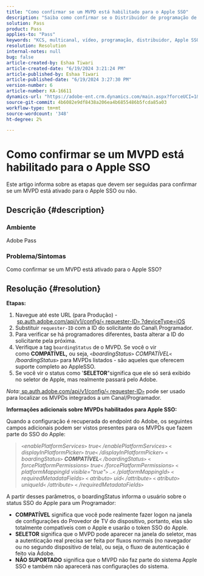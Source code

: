 ```yaml
---
title: "Como confirmar se um MVPD está habilitado para o Apple SSO"
description: "Saiba como confirmar se o Distribuidor de programação de vídeo multicanal está habilitado para Apple SSO."
solution: Pass
product: Pass
applies-to: "Pass"
keywords: "KCS, multicanal, vídeo, programação, distribuidor, Apple SSO, MVPD, suporte, seletor"
resolution: Resolution
internal-notes: null
bug: false
article-created-by: Eshaa Tiwari
article-created-date: "6/19/2024 3:21:24 PM"
article-published-by: Eshaa Tiwari
article-published-date: "6/19/2024 3:27:30 PM"
version-number: 6
article-number: KA-16611
dynamics-url: "https://adobe-ent.crm.dynamics.com/main.aspx?forceUCI=1&pagetype=entityrecord&etn=knowledgearticle&id=f733c591-4f2e-ef11-840a-6045bd029b18"
source-git-commit: 4b6082e9df8438a206ea4b6855486b5fcda85a03
workflow-type: tm+mt
source-wordcount: '348'
ht-degree: 2%

---
```


# Como confirmar se um MVPD está habilitado para o Apple SSO


Este artigo informa sobre as etapas que devem ser seguidas para confirmar se um MVPD está ativado para o Apple SSO ou não.

## Descrição {#description}


### <b>Ambiente</b>

Adobe Pass

### <b>Problema/Sintomas</b>

Como confirmar se um MVPD está ativado para o Apple SSO?


## Resolução {#resolution}

<b>Etapas:</b>
1. Navegue até este URL (para Produção) - [sp.auth.adobe.com/api/v1/config/`<` requester-ID`>` ?deviceType=iOS](http://sp.auth.adobe.com/api/v1/config/ABC?deviceType=iOS)
2. Substituir `requester-ID` com a ID do solicitante do Canal\ Programador.
3. Para verificar se há programadores diferentes, basta alterar a ID do solicitante pela próxima.
4. Verifique a tag `boardingStatus` de<b> </b>o MVPD. Se você o vir como <b>COMPATÍVEL,</b> ou seja, *`<`boardingStatus`>` COMPATÍVEL`<` /boardingStatus`>`* para MVPDs listados - são aqueles que oferecem suporte completo ao AppleSSO.
5. Se você vir o status como &#39;<b>SELETOR</b>&quot;significa que ele só será exibido no seletor de Apple, mas realmente passará pelo Adobe.


*Nota:*[ sp.auth.adobe.com/api/v1/config/`<` requester-ID`>`](http://sp.auth.adobe.com/api/v1/config/ABC?deviceType=iOS) pode ser usado para localizar os MVPDs integrados a um Canal/Programador.

<b>Informações adicionais sobre MVPDs habilitados para Apple SSO:</b>

Quando a configuração é recuperada do endpoint do Adobe, os seguintes campos adicionais podem ser vistos presentes para os MVPDs que fazem parte do SSO do Apple:


> *`<`enablePlatformServices`>` true`<` /enablePlatformServices`>`
> `<` displayInPlatformPicker`>` true`<` /displayInPlatformPicker`>`
> `<` boardingStatus`>` <b>COMPATÍVEL</b>`<` /boardingStatus`>`
> `<` forcePlatformPermissions`>` true`<` /forcePlatformPermissions`>`
> `<` platformMappingId visible=&quot;true&quot;`>` ..`<` /platformMappingId`>`
> `<` requiredMetadataFields`>`
> `<` atributo`>` uid`<` /attribute`>`
> `<` atributo`>` uniqueId`<` /attribute`>`
> `<` /requiredMetadataFields`>`*


&#x200B;A partir desses parâmetros, o boardingStatus&#x200B; informa o usuário sobre o status SSO do Apple para um Programador:

- <b>COMPATÍVEL</b>&#x200B; significa que você pode realmente fazer logon na janela de configurações do Provedor de TV do dispositivo, portanto, elas são totalmente compatíveis com o Apple e usarão o token SSO do Apple.
- <b>SELETOR</b>&#x200B; significa que o MVPD pode aparecer na janela do seletor, mas a autenticação real precisa ser feita por fluxos normais (no navegador ou no segundo dispositivo de tela), ou seja, o fluxo de autenticação é feito via Adobe.
- <b>NÃO SUPORTADO</b>&#x200B; significa que o MVPD não faz parte do sistema Apple SSO e também não aparecerá nas configurações do sistema.



